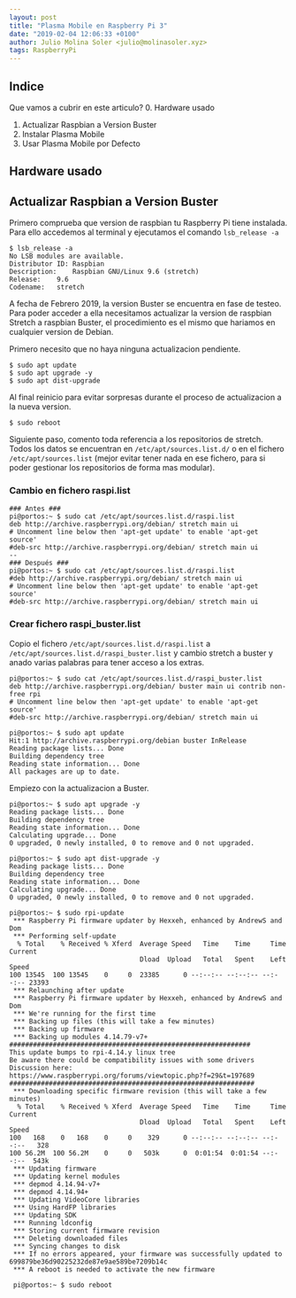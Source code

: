 ```yaml
---
layout: post
title: "Plasma Mobile en Raspberry Pi 3"
date: "2019-02-04 12:06:33 +0100"
author: Julio Molina Soler <julio@molinasoler.xyz>
tags: RaspberryPi
---
```

## Indice

Que vamos a cubrir en este articulo?
0. Hardware usado
1. Actualizar Raspbian a Version Buster
2. Instalar Plasma Mobile
3. Usar Plasma Mobile por Defecto

## Hardware usado

## Actualizar Raspbian a Version Buster
Primero comprueba que version de raspbian tu Raspberry Pi tiene instalada.
Para ello accedemos al terminal y ejecutamos el comando `lsb_release -a`
```
$ lsb_release -a
No LSB modules are available.
Distributor ID:	Raspbian
Description:	Raspbian GNU/Linux 9.6 (stretch)
Release:	9.6
Codename:	stretch
```
A fecha de Febrero 2019, la version Buster se encuentra en fase de testeo. Para poder acceder a ella necesitamos actualizar la version de raspbian Stretch a raspbian Buster, el procedimiento es el mismo que hariamos en cualquier version de Debian.

Primero necesito que no haya ninguna actualizacion pendiente.
```
$ sudo apt update
$ sudo apt upgrade -y
$ sudo apt dist-upgrade
```
Al final reinicio para evitar sorpresas durante el proceso de actualizacion a la nueva version.

```
$ sudo reboot
```

Siguiente paso, comento toda referencia a los repositorios de stretch. Todos los datos se encuentran en `/etc/apt/sources.list.d/` o en el fichero `/etc/apt/sources.list` (mejor evitar tener nada en ese fichero, para si poder gestionar los repositorios de forma mas modular).

### Cambio en fichero raspi.list
```
### Antes ###
pi@portos:~ $ sudo cat /etc/apt/sources.list.d/raspi.list
deb http://archive.raspberrypi.org/debian/ stretch main ui
# Uncomment line below then 'apt-get update' to enable 'apt-get source'
#deb-src http://archive.raspberrypi.org/debian/ stretch main ui
--
### Después ###
pi@portos:~ $ sudo cat /etc/apt/sources.list.d/raspi.list
#deb http://archive.raspberrypi.org/debian/ stretch main ui
# Uncomment line below then 'apt-get update' to enable 'apt-get source'
#deb-src http://archive.raspberrypi.org/debian/ stretch main ui
```

### Crear fichero raspi_buster.list
Copio el fichero `/etc/apt/sources.list.d/raspi.list` a `/etc/apt/sources.list.d/raspi_buster.list` y cambio stretch a buster y anado varias palabras para tener acceso a los extras.

```
pi@portos:~ $ sudo cat /etc/apt/sources.list.d/raspi_buster.list
deb http://archive.raspberrypi.org/debian/ buster main ui contrib non-free rpi
# Uncomment line below then 'apt-get update' to enable 'apt-get source'
#deb-src http://archive.raspberrypi.org/debian/ stretch main ui

pi@portos:~ $ sudo apt update
Hit:1 http://archive.raspberrypi.org/debian buster InRelease
Reading package lists... Done
Building dependency tree
Reading state information... Done
All packages are up to date.
```
Empiezo con la actualizacion a Buster.
```
pi@portos:~ $ sudo apt upgrade -y
Reading package lists... Done
Building dependency tree
Reading state information... Done
Calculating upgrade... Done
0 upgraded, 0 newly installed, 0 to remove and 0 not upgraded.

pi@portos:~ $ sudo apt dist-upgrade -y
Reading package lists... Done
Building dependency tree
Reading state information... Done
Calculating upgrade... Done
0 upgraded, 0 newly installed, 0 to remove and 0 not upgraded.

pi@portos:~ $ sudo rpi-update
 *** Raspberry Pi firmware updater by Hexxeh, enhanced by AndrewS and Dom
 *** Performing self-update
  % Total    % Received % Xferd  Average Speed   Time    Time     Time  Current
                                 Dload  Upload   Total   Spent    Left  Speed
100 13545  100 13545    0     0  23385      0 --:--:-- --:--:-- --:--:-- 23393
 *** Relaunching after update
 *** Raspberry Pi firmware updater by Hexxeh, enhanced by AndrewS and Dom
 *** We're running for the first time
 *** Backing up files (this will take a few minutes)
 *** Backing up firmware
 *** Backing up modules 4.14.79-v7+
#############################################################
This update bumps to rpi-4.14.y linux tree
Be aware there could be compatibility issues with some drivers
Discussion here:
https://www.raspberrypi.org/forums/viewtopic.php?f=29&t=197689
##############################################################
 *** Downloading specific firmware revision (this will take a few minutes)
  % Total    % Received % Xferd  Average Speed   Time    Time     Time  Current
                                 Dload  Upload   Total   Spent    Left  Speed
100   168    0   168    0     0    329      0 --:--:-- --:--:-- --:--:--   328
100 56.2M  100 56.2M    0     0   503k      0  0:01:54  0:01:54 --:--:--  543k
 *** Updating firmware
 *** Updating kernel modules
 *** depmod 4.14.94-v7+
 *** depmod 4.14.94+
 *** Updating VideoCore libraries
 *** Using HardFP libraries
 *** Updating SDK
 *** Running ldconfig
 *** Storing current firmware revision
 *** Deleting downloaded files
 *** Syncing changes to disk
 *** If no errors appeared, your firmware was successfully updated to 699879be36d90225232de87e9ae589be7209b14c
 *** A reboot is needed to activate the new firmware

 pi@portos:~ $ sudo reboot
```

